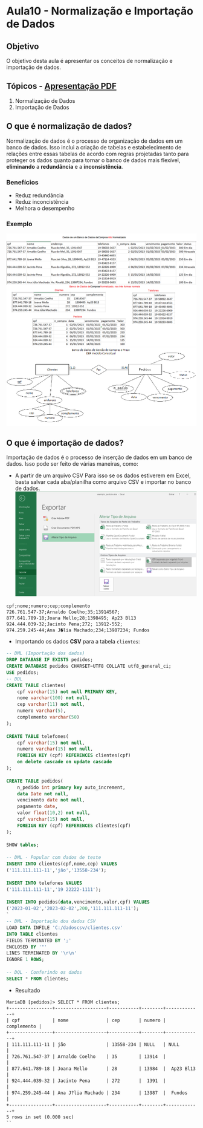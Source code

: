 # Aula10 - Normalização e Importação de Dados
## Objetivo
O objetivo desta aula é apresentar os conceitos de normalização e importação de dados.

## Tópicos - [Apresentação PDF](./Normalizacao.pdf)
1. Normalização de Dados
2. Importação de Dados

## O que é normalização de dados?
Normalização de dados é o processo de organização de dados em um banco de dados. Isso inclui a criação de tabelas e estabelecimento de relações entre essas tabelas de acordo com regras projetadas tanto para proteger os dados quanto para tornar o banco de dados mais flexível, **eliminando** a **redundância** e a **inconsistência**.

### Benefícios
- Reduz redundância
- Reduz inconcistência
- Melhora o desempenho

### Exemplo
![Planilha de exemplo](./dados_pedidos.png)
![MER x DER](./der_pedidos.png)

## O que é importação de dados?
Importação de dados é o processo de inserção de dados em um banco de dados. Isso pode ser feito de várias maneiras, como:
- A partir de um arquivo CSV
    Para isso se os dados estiverem em Excel, basta salvar cada aba/planilha como arquivo CSV e importar no banco de dados.
![Exemplo de exportação de Excel para CSV](./exportar_csv.png)

```csv
cpf;nome;numero;cep;complemento
726.761.547-37;Arnaldo Coelho;35;13914567;
877.641.789-18;Joana Mello;28;1398495; Ap23 Bl13
924.444.039-32;Jacinto Pena;272; 13912-552;
974.259.245-44;Ana J�lia Machado;234;13987234; Fundos
```
- Importando os dados **CSV** para a tabela `clientes`:
```sql
-- DML (Importação dos dados)
DROP DATABASE IF EXISTS pedidos;
CREATE DATABASE pedidos CHARSET=UTF8 COLLATE utf8_general_ci;
USE pedidos;
-- DDL
CREATE TABLE clientes(
    cpf varchar(15) not null PRIMARY KEY, 
    nome varchar(100) not null,
    cep varchar(11) not null,
    numero varchar(5),
    complemento varchar(50)
);

CREATE TABLE telefones(
    cpf varchar(15) not null,
    numero varchar(15) not null,
    FOREIGN KEY (cpf) REFERENCES clientes(cpf)
    on delete cascade on update cascade
);

CREATE TABLE pedidos(
    n_pedido int primary key auto_increment,
    data Date not null,
    vencimento date not null,
    pagamento date,
    valor float(10,2) not null,
    cpf varchar(15) not null,
    FOREIGN KEY (cpf) REFERENCES clientes(cpf)
);

SHOW tables;

-- DML - Popular com dados de teste
INSERT INTO clientes(cpf,nome,cep) VALUES
('111.111.111-11','jão','13558-234');

INSERT INTO telefones VALUES
('111.111.111-11','19 22222-1111');

INSERT INTO pedidos(data,vencimento,valor,cpf) VALUES
('2023-01-02','2023-02-02',200,'111.111.111-11');
`
-- DML - Importação dos dados CSV
LOAD DATA INFILE 'C:/dadoscsv/clientes.csv'
INTO TABLE clientes
FIELDS TERMINATED BY ';'
ENCLOSED BY '"'
LINES TERMINATED BY '\r\n'
IGNORE 1 ROWS;

-- DQL - Conferindo os dados
SELECT * FROM clientes;
```
- Resultado
```
MariaDB [pedidos]> SELECT * FROM clientes;
+----------------+-------------------+-----------+--------+-------------+
| cpf            | nome              | cep       | numero | complemento |
+----------------+-------------------+-----------+--------+-------------+
| 111.111.111-11 | jão               | 13558-234 | NULL   | NULL        |
| 726.761.547-37 | Arnaldo Coelho    | 35        | 13914  |             |
| 877.641.789-18 | Joana Mello       | 28        | 13984  |  Ap23 Bl13  |
| 924.444.039-32 | Jacinto Pena      | 272       |  1391  |             |
| 974.259.245-44 | Ana J?lia Machado | 234       | 13987  |  Fundos     |
+----------------+-------------------+-----------+--------+-------------+
5 rows in set (0.000 sec)
``